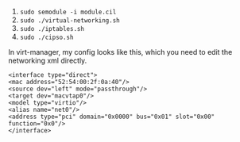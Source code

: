 1. `sudo semodule -i module.cil`
2. `sudo ./virtual-networking.sh`
3. `sudo ./iptables.sh`
4. `sudo ./cipso.sh`

In virt-manager, my config looks like this, which you need to edit the networking xml directly.

`<interface type="direct">`  
  `<mac address="52:54:00:2f:0a:40"/>`  
  `<source dev="left" mode="passthrough"/>`  
  `<target dev="macvtap0"/>`  
  `<model type="virtio"/>`  
  `<alias name="net0"/>`  
  `<address type="pci" domain="0x0000" bus="0x01" slot="0x00" function="0x0"/>`  
`</interface>`  

